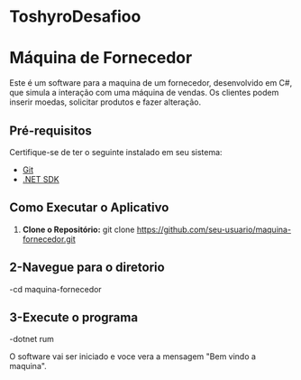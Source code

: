 # ToshyroDesafioo

# Máquina de Fornecedor 

Este é um software para a maquina de um fornecedor, desenvolvido em C#, que simula a interação com uma máquina de vendas. Os clientes podem inserir moedas, solicitar produtos e fazer alteração.

## Pré-requisitos

Certifique-se de ter o seguinte instalado em seu sistema:

- [Git](https://git-scm.com/)
- [.NET SDK](https://dotnet.microsoft.com/download)

## Como Executar o Aplicativo

1. **Clone o Repositório:**
   git clone https://github.com/seu-usuario/maquina-fornecedor.git

## 2-Navegue para o diretorio

-cd maquina-fornecedor

## 3-Execute o programa

-dotnet rum

O software vai ser iniciado e voce vera a mensagem "Bem vindo a maquina".
